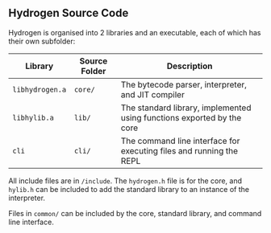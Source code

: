 
Hydrogen Source Code
--------------------

Hydrogen is organised into 2 libraries and an executable, each of which has their own subfolder:

Library         | Source Folder | Description
--------------- | ------------- | -----------
`libhydrogen.a` | `core/`       | The bytecode parser, interpreter, and JIT compiler
`libhylib.a`    | `lib/`        | The standard library, implemented using functions exported by the core
`cli`           | `cli/`        | The command line interface for executing files and running the REPL

All include files are in `/include`. The `hydrogen.h` file is for the core, and `hylib.h` can be included to add the standard library to an instance of the interpreter.

Files in `common/` can be included by the core, standard library, and command line interface.
